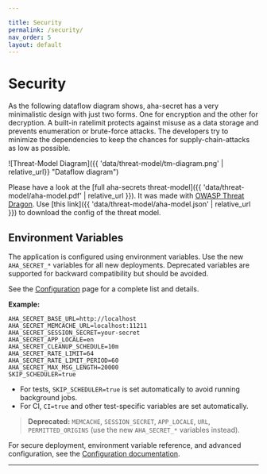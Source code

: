 ```yaml
---

title: Security
permalink: /security/
nav_order: 5
layout: default
---
```


# Security

As the following dataflow diagram shows, aha-secret has a very minimalistic design with just two forms. One for encryption and the other for decryption.
A built-in ratelimit protects against misuse as a data storage and prevents enumeration or brute-force attacks. The developers try to minimize the
dependencies to keep the chances for supply-chain-attacks as low as possible.

![Threat-Model Diagram]({{ 'data/threat-model/tm-diagram.png' | relative_url}} "Dataflow diagram")

Please have a look at the [full aha-secrets threat-model]({{ 'data/threat-model/aha-model.pdf' | relative_url }}). It was made with [OWASP Threat Dragon].
Use [this link]({{ 'data/threat-model/aha-model.json' | relative_url }}) to download the config of the threat model.

## Environment Variables

The application is configured using environment variables. Use the new `AHA_SECRET_*` variables for all new deployments. Deprecated variables are supported for backward compatibility but should be avoided.

See the [Configuration](/configuration/) page for a complete list and details.

**Example:**

```env
AHA_SECRET_BASE_URL=http://localhost
AHA_SECRET_MEMCACHE_URL=localhost:11211
AHA_SECRET_SESSION_SECRET=your-secret
AHA_SECRET_APP_LOCALE=en
AHA_SECRET_CLEANUP_SCHEDULE=10m
AHA_SECRET_RATE_LIMIT=64
AHA_SECRET_RATE_LIMIT_PERIOD=60
AHA_SECRET_MAX_MSG_LENGTH=20000
SKIP_SCHEDULER=true
```

- For tests, `SKIP_SCHEDULER=true` is set automatically to avoid running background jobs.
- For CI, `CI=true` and other test-specific variables are set automatically.

> **Deprecated:** `MEMCACHE`, `SESSION_SECRET`, `APP_LOCALE`, `URL`, `PERMITTED_ORIGINS` (use the new `AHA_SECRET_*` variables instead).

For secure deployment, environment variable reference, and advanced configuration, see the [Configuration documentation](/configuration/).

---

[OWASP Threat Dragon]: https://www.threatdragon.com
